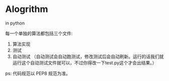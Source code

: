 # Alogrithm
in python


每一个单独的算法都包括三个文件:
1. 算法实现
2. 测试
3. 自动测试 （自动测试会自动跑测试，修改测试后会自动刷新。运行的话我们就运行这个自动测试文件就可以，不过你得改一下test.py这个才会出结果。）

ps: 代码规范以 PEP8 规范为准。

